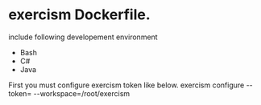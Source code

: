 # exercism Dockerfile. 
include following developement environment
- Bash
- C#
- Java

First you must configure exercism token like below.
exercism configure --token=<your CLI token> --workspace=/root/exercism
